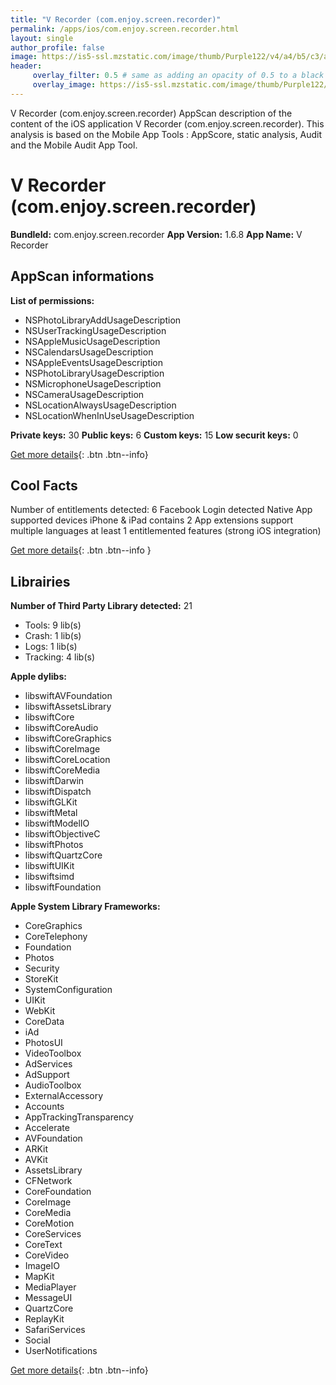 ```yaml
---
title: "V Recorder (com.enjoy.screen.recorder)"
permalink: /apps/ios/com.enjoy.screen.recorder.html
layout: single
author_profile: false
image: https://is5-ssl.mzstatic.com/image/thumb/Purple122/v4/a4/b5/c3/a4b5c322-07d7-5d0d-7835-65bda2d977b8/AppIcon-0-0-1x_U007emarketing-0-0-0-10-0-0-sRGB-0-0-0-GLES2_U002c0-512MB-85-220-0-0.png/512x512bb.jpg
header: 
     overlay_filter: 0.5 # same as adding an opacity of 0.5 to a black background
     overlay_image: https://is5-ssl.mzstatic.com/image/thumb/Purple122/v4/a4/b5/c3/a4b5c322-07d7-5d0d-7835-65bda2d977b8/AppIcon-0-0-1x_U007emarketing-0-0-0-10-0-0-sRGB-0-0-0-GLES2_U002c0-512MB-85-220-0-0.png/512x512bb.jpg
---
```

V Recorder (com.enjoy.screen.recorder) AppScan description of the content of the iOS application V Recorder (com.enjoy.screen.recorder). This analysis is based on the Mobile App Tools : AppScore, static analysis, Audit and the Mobile Audit App Tool.

# V Recorder (com.enjoy.screen.recorder)

**BundleId:** com.enjoy.screen.recorder
**App Version:** 1.6.8
**App Name:** V Recorder


## AppScan informations 

**List of permissions:** 
- NSPhotoLibraryAddUsageDescription
- NSUserTrackingUsageDescription
- NSAppleMusicUsageDescription
- NSCalendarsUsageDescription
- NSAppleEventsUsageDescription
- NSPhotoLibraryUsageDescription
- NSMicrophoneUsageDescription
- NSCameraUsageDescription
- NSLocationAlwaysUsageDescription
- NSLocationWhenInUseUsageDescription
  
  
**Private keys:** 30
**Public keys:** 6
**Custom keys:** 15
**Low securit keys:** 0
  
[Get more details](/pricing.html){: .btn .btn--info}

## Cool Facts

Number of entitlements detected: 6
Facebook Login detected
Native App
supported devices iPhone & iPad
contains 2 App extensions
support multiple languages
at least 1 entitlemented features (strong iOS integration)
  
[Get more details](/pricing.html){: .btn .btn--info }

## Librairies 
**Number of Third Party Library detected:** 21
- Tools: 9 lib(s)
- Crash: 1 lib(s)
- Logs: 1 lib(s)
- Tracking: 4 lib(s)


**Apple dylibs:**
- libswiftAVFoundation
- libswiftAssetsLibrary
- libswiftCore
- libswiftCoreAudio
- libswiftCoreGraphics
- libswiftCoreImage
- libswiftCoreLocation
- libswiftCoreMedia
- libswiftDarwin
- libswiftDispatch
- libswiftGLKit
- libswiftMetal
- libswiftModelIO
- libswiftObjectiveC
- libswiftPhotos
- libswiftQuartzCore
- libswiftUIKit
- libswiftsimd
- libswiftFoundation


**Apple System Library Frameworks:**
- CoreGraphics
- CoreTelephony
- Foundation
- Photos
- Security
- StoreKit
- SystemConfiguration
- UIKit
- WebKit
- CoreData
- iAd
- PhotosUI
- VideoToolbox
- AdServices
- AdSupport
- AudioToolbox
- ExternalAccessory
- Accounts
- AppTrackingTransparency
- Accelerate
- AVFoundation
- ARKit
- AVKit
- AssetsLibrary
- CFNetwork
- CoreFoundation
- CoreImage
- CoreMedia
- CoreMotion
- CoreServices
- CoreText
- CoreVideo
- ImageIO
- MapKit
- MediaPlayer
- MessageUI
- QuartzCore
- ReplayKit
- SafariServices
- Social
- UserNotifications


  
[Get more details](/pricing.html){: .btn .btn--info}

